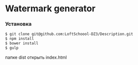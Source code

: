 # Watermark generator

### Установка

```sh
$ git clone git@github.com:LoftSchoool-DZ3/Description.git
$ npm install
$ bower install
$ gulp
```
папке dist открыть index.html
